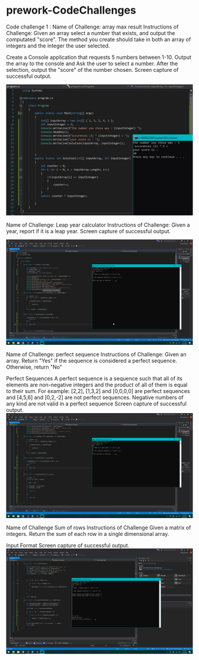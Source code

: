 # prework-CodeChallenges
Code challenge 1 : 
Name of Challenge: array max result 
Instructions of Challenge:
Given an array select a number that exists, and output the computated "score". The method you create should take in both an array of integers and the integer the user selected.

Create a Console application that requests 5 numbers between 1-10. Output the array to the console and Ask the user to select a number. After the selection, output the "score" of the number chosen.
Screen capture of successful output.

![my working solution for challenge 1](/images-progress/preworkChallenge1.JPG)


Name of Challenge: Leap year calculator
Instructions of Challenge: Given a year, report if it is a leap year.
Screen capture of successful output.

![my working solution for challenge 1](/images-progress/challenge-2.png)


Name of Challenge: perfect sequence
Instructions of Challenge: Given an array. Return "Yes" if the sequence is considered a perfect sequence. Otherwise, return "No"

Perfect Sequences
A perfect sequence is a sequence such that all of its elements are non-negative integers and the product of all of them is equal to their sum. For example: [2,2], [1,3,2] and [0,0,0,0] are perfect sequences and [4,5,6] and [0,2,-2] are not perfect sequences. Negative numbers of any kind are not valid in a perfect sequence
Screen capture of successful output.
![my working solution for challenge 1](/images-progress/challenge-3.png)




Name of Challenge Sum of rows
Instructions of Challenge
Given a matrix of integers. Return the sum of each row in a single dimensional array.

Input Format
Screen capture of successful output.
![my working solution for challenge 1](/images-progress/challenge-4.png)